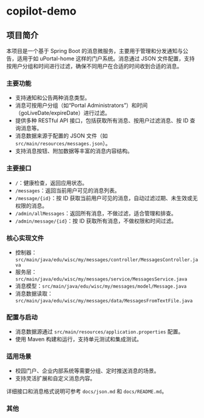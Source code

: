 # copilot-demo

## 项目简介

本项目是一个基于 Spring Boot 的消息微服务，主要用于管理和分发通知与公告，适用于如 uPortal-home 这样的门户系统。消息通过 JSON 文件配置，支持按用户分组和时间进行过滤，确保不同用户在合适的时间收到合适的消息。

### 主要功能
- 支持通知和公告两种消息类型。
- 消息可按用户分组（如“Portal Administrators”）和时间（goLiveDate/expireDate）进行过滤。
- 提供多种 RESTful API 接口，包括获取所有消息、按用户过滤消息、按 ID 查询消息等。
- 消息数据来源于配置的 JSON 文件（如 `src/main/resources/messages.json`）。
- 支持消息按钮、附加数据等丰富的消息内容结构。

### 主要接口
- `/`：健康检查，返回应用状态。
- `/messages`：返回当前用户可见的消息列表。
- `/message/{id}`：按 ID 获取当前用户可见的消息，自动过滤过期、未生效或无权限的消息。
- `/admin/allMessages`：返回所有消息，不做过滤，适合管理和排查。
- `/admin/message/{id}`：按 ID 获取所有消息，不做权限和时间过滤。

### 核心实现文件
- 控制器：`src/main/java/edu/wisc/my/messages/controller/MessagesController.java`
- 服务层：`src/main/java/edu/wisc/my/messages/service/MessagesService.java`
- 消息模型：`src/main/java/edu/wisc/my/messages/model/Message.java`
- 消息数据读取：`src/main/java/edu/wisc/my/messages/data/MessagesFromTextFile.java`

### 配置与启动
- 消息数据源通过 `src/main/resources/application.properties` 配置。
- 使用 Maven 构建和运行，支持单元测试和集成测试。

### 适用场景
- 校园门户、企业内部系统等需要分组、定时推送消息的场景。
- 支持灵活扩展和自定义消息内容。

详细接口和消息格式说明可参考 `docs/json.md` 和 `docs/README.md`。

### 其他